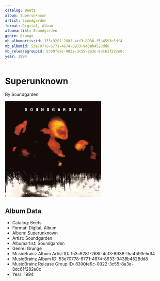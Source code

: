 ```yaml
---
catalog: Beets
album: Superunknown
artist: Soundgarden
format: Digital, Album
albumartist: Soundgarden
genre: Grunge
mb_albumartistid: 153c9281-268f-4cf3-8938-f5a4593e5df4
mb_albumid: 53e70778-6771-4674-8933-9438b4528dd8
mb_releasegroupid: 8300fe9c-0022-3c55-8a3e-8dc61f282e8c
year: 1994
---
```


# Superunknown

By Soundgarden

![](../../assets/beetscovers/Soundgarden-Superunknown.jpg)

## Album Data

- Catalog: Beets
- Format: Digital, Album
- Album: Superunknown
- Artist: Soundgarden
- Albumartist: Soundgarden
- Genre: Grunge
- MusicBrainz Album Artist ID: 153c9281-268f-4cf3-8938-f5a4593e5df4
- MusicBrainz Album ID: 53e70778-6771-4674-8933-9438b4528dd8
- MusicBrainz Release Group ID: 8300fe9c-0022-3c55-8a3e-8dc61f282e8c
- Year: 1994

